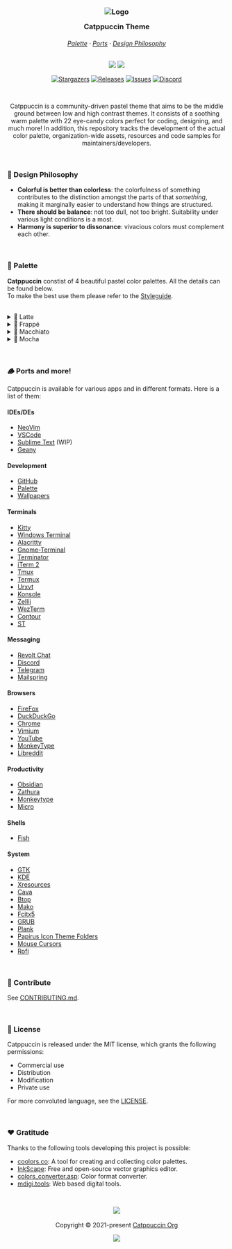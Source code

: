 <h3 align="center">
	<img src="https://raw.githubusercontent.com/catppuccin/catppuccin/dev/assets/logos/exports/1544x1544_circle.png" width="100" alt="Logo"/><br/>
	<img src="https://raw.githubusercontent.com/catppuccin/catppuccin/dev/assets/misc/transparent.png" height="30" width="0px"/>
	Catppuccin Theme
	<img src="https://raw.githubusercontent.com/catppuccin/catppuccin/dev/assets/misc/transparent.png" height="30" width="0px"/>
</h3>

<h6 align="center">
  <a href="https://github.com/catppuccin/catppuccin#-palette">Palette</a>
  ·
  <a href="https://github.com/catppuccin/catppuccin#-ports-and-more">Ports</a>
  ·
  <a href="https://github.com/catppuccin/catppuccin#-design-philosophy">Design Philosophy</a>
</h6>

<p align="center">
  <img src="https://raw.githubusercontent.com/catppuccin/catppuccin/dev/assets/palette/morning.png" width="185" />
  <img src="https://raw.githubusercontent.com/catppuccin/catppuccin/dev/assets/palette/night.png" width="185" />
</p>

<p align="center">
	<a href="https://github.com/catppuccin/catppuccin/stargazers">
		<img alt="Stargazers" src="https://img.shields.io/github/stars/catppuccin/catppuccin?style=for-the-badge&logo=starship&color=C9CBFF&logoColor=D9E0EE&labelColor=302D41"></a>
	<a href="https://github.com/catppuccin/catppuccin/releases/latest">
		<img alt="Releases" src="https://img.shields.io/github/release/catppuccin/catppuccin.svg?style=for-the-badge&logo=github&color=F2CDCD&logoColor=D9E0EE&labelColor=302D41"/></a>
	<a href="https://github.com/catppuccin/catppuccin/issues">
		<img alt="Issues" src="https://img.shields.io/github/issues/catppuccin/catppuccin?style=for-the-badge&logo=gitbook&color=B5E8E0&logoColor=D9E0EE&labelColor=302D41"></a>
	<a href="https://discord.gg/r6Mdz5dpFc">
		<img alt="Discord" src="https://img.shields.io/discord/907385605422448742?style=for-the-badge&logo=discord&color=DDB6F2&logoColor=D9E0EE&labelColor=302D41"></a>
</p>

&nbsp;

<p align="center">
	Catppuccin is a community-driven pastel theme that aims to be the middle ground between low and high contrast themes. It consists of a soothing warm palette with 22 eye-candy colors perfect for coding, designing, and much more! In addition, this repository tracks the development of the actual color palette, organization-wide assets, resources and code samples for maintainers/developers.
</p>

&nbsp;

### 🧠 Design Philosophy

-   **Colorful is better than colorless**: the colorfulness of something contributes to the distinction amongst the parts of that _something_, making it marginally easier to understand how things are structured.
-   **There should be balance**: not too dull, not too bright. Suitability under various light conditions is a most.
-   **Harmony is superior to dissonance**: vivacious colors must complement each other.

&nbsp;

### 🎨 Palette

**Catppuccin** constist of 4 beautiful pastel color palettes. All the details can be found below.<br>
To make the best use them please refer to the [Styleguide](https://github.com/catppuccin/style-guide).
<br><img src="assets/misc/transparent.png" height="10" width="0" />

<details>
<summary>🐑 Latte</summary>
<code>
|                                                                                | Labels    | Hex       | RGB                  | HSL                  |
| ------------------------------------------------------------------------------ | --------- | --------- | -------------------- | -------------------- |
| <img src="assets/palette/circles/latte_rosewater.png" height="23" width="23"/> | Rosewater | `#dc8a78` | `rgb(220, 138, 120)` | `hsl(11, 59%, 67%)`  |
| <img src="assets/palette/circles/latte_flamingo.png" height="23" width="23"/>  | Flamingo  | `#dd7878` | `rgb(221, 120, 120)` | `hsl(0, 60%, 67%)`   |
| <img src="assets/palette/circles/latte_pink.png" height="23" width="23"/>      | Pink      | `#ea76cb` | `rgb(234, 118, 203)` | `hsl(316, 73%, 69%)` |
| <img src="assets/palette/circles/latte_mauve.png" height="23" width="23"/>     | Mauve     | `#8839ef` | `rgb(136, 57, 239)`  | `hsl(266, 85%, 58%)` |
| <img src="assets/palette/circles/latte_red.png" height="23" width="23"/>       | Red       | `#d20f39` | `rgb(210, 15, 57)`   | `hsl(347, 87%, 44%)` |
| <img src="assets/palette/circles/latte_maroon.png" height="23" width="23"/>    | Maroon    | `#e64553` | `rgb(230, 69, 83)`   | `hsl(355, 76%, 59%)` |
| <img src="assets/palette/circles/latte_peach.png" height="23" width="23"/>     | Peach     | `#fe640b` | `rgb(254, 100, 11)`  | ` hsl(22, 99%, 52%)` |
| <img src="assets/palette/circles/latte_yellow.png" height="23" width="23"/>    | Yellow    | `#df8e1d` | `rgb(223, 142, 29)`  | `hsl(35, 77%, 49%)`  |
| <img src="assets/palette/circles/latte_green.png" height="23" width="23"/>     | Green     | `#40a02b` | `rgb(64, 160, 43)`   | `hsl(109, 58%, 40%)` |
| <img src="assets/palette/circles/latte_teal.png" height="23" width="23"/>      | Teal      | `#179299` | `rgb(23, 146, 153)`  | `hsl(183, 74%, 35%)` |
| <img src="assets/palette/circles/latte_sky.png" height="23" width="23"/>       | Sky       | `#04a5e5` | `rgb(4, 165, 229)`   | `hsl(197, 97%, 46%)` |
| <img src="assets/palette/circles/latte_sapphire.png" height="23" width="23"/>  | Sapphire  | `#209fb5` | `rgb(32, 159, 181)`  | `hsl(189, 70%, 42%)` |
| <img src="assets/palette/circles/latte_blue.png" height="23" width="23"/>      | Blue      | `#1e66f5` | `rgb(30, 102, 245)`  | `hsl(220, 91%, 54%)` |
| <img src="assets/palette/circles/latte_lavender.png" height="23" width="23"/>  | Lavender  | `#7287fd` | `rgb(114, 135, 253)` | `hsl(231, 97%, 72%)` |
| <img src="assets/palette/circles/latte_text.png" height="23" width="23"/>      | Text      | `#4c4f69` | `rgb(76, 79, 105)`   | `hsl(234, 16%, 35%)` |
| <img src="assets/palette/circles/latte_subtext1.png" height="23" width="23"/>  | Subtext1  | `#5c5f77` | `rgb(92, 95, 119)`   | `hsl(233, 13%, 41%)` |
| <img src="assets/palette/circles/latte_subtext0.png" height="23" width="23"/>  | Subtext0  | `#6c6f85` | `rgb(108, 111, 133)` | `hsl(233, 10%, 47%)` |
| <img src="assets/palette/circles/latte_overlay2.png" height="23" width="23"/>  | Overlay2  | `#7c7f93` | `rgb(124, 127, 147)` | `hsl(232, 10%, 53%)` |
| <img src="assets/palette/circles/latte_overlay1.png" height="23" width="23"/>  | Overlay1  | `#8c8fa1` | `rgb(140, 143, 161)` | `hsl(231, 10%, 59%)` |
| <img src="assets/palette/circles/latte_overlay0.png" height="23" width="23"/>  | Overlay0  | `#9ca0b0` | `rgb(156, 160, 176)` | `hsl(228, 11%, 65%)` |
| <img src="assets/palette/circles/latte_surface2.png" height="23" width="23"/>  | Surface2  | `#acb0be` | `rgb(172, 176, 190)` | `hsl(227, 12%, 71%)` |
| <img src="assets/palette/circles/latte_surface1.png" height="23" width="23"/>  | Surface1  | `#bcc0cc` | `rgb(188, 192, 204)` | `hsl(225, 14%, 77%)` |
| <img src="assets/palette/circles/latte_surface0.png" height="23" width="23"/>  | Surface0  | `#ccd0da` | `rgb(204, 208, 218)` | `hsl(223, 16%, 83%)` |
| <img src="assets/palette/circles/latte_base.png" height="23" width="23"/>      | Base      | `#eff1f5` | `rgb(239, 241, 245)` | `hsl(220, 23%, 95%)` |
| <img src="assets/palette/circles/latte_mantle.png" height="23" width="23"/>    | Mantle    | `#e6e9ef` | `rgb(230, 233, 239)` | `hsl(220, 22%, 92%)` |
| <img src="assets/palette/circles/latte_crust.png" height="23" width="23"/>     | Crust     | `#dce0e8` | `rgb(220, 224, 232)` | `hsl(220, 21%, 89%)` |
</code>
</details>


<details>
<summary>🦦 Frappé</summary>
|                                                                                 | Labels    | Hex       | RGB                  | HSL                  |
| ------------------------------------------------------------------------------- | --------- | --------- | -------------------- | -------------------- |
| <img src="assets/palette/circles/frappe_rosewater.png" height="23" width="23"/> | Rosewater | `#f2d5cf` | `rgb(242, 213, 207)` | `hsl(10, 57%, 88%)`  |
| <img src="assets/palette/circles/frappe_flamingo.png" height="23" width="23"/>  | Flamingo  | `#eebebe` | `rgb(238, 190, 190)` | `hsl(0, 59%, 84%)`   |
| <img src="assets/palette/circles/frappe_pink.png" height="23" width="23"/>      | Pink      | `#f4b8e4` | `rgb(244, 184, 228)` | `hsl(316, 73%, 84%)` |
| <img src="assets/palette/circles/frappe_mauve.png" height="23" width="23"/>     | Mauve     | `#ca9ee6` | `rgb(202, 158, 230)` | `hsl(277, 59%, 76%)` |
| <img src="assets/palette/circles/frappe_red.png" height="23" width="23"/>       | Red       | `#e78284` | `rgb(231, 130, 132)` | `hsl(359, 68%, 71%)` |
| <img src="assets/palette/circles/frappe_maroon.png" height="23" width="23"/>    | Maroon    | `#ea999c` | `rgb(234, 153, 156)` | `hsl(358, 66%, 76%)` |
| <img src="assets/palette/circles/frappe_peach.png" height="23" width="23"/>     | Peach     | `#ef9f76` | `rgb(239, 159, 118)` | `hsl(20, 79%, 70%)`  |
| <img src="assets/palette/circles/frappe_yellow.png" height="23" width="23"/>    | Yellow    | `#e5c890` | `rgb(229, 200, 144)` | `hsl(40, 62%, 73%)`  |
| <img src="assets/palette/circles/frappe_green.png" height="23" width="23"/>     | Green     | `#a6d189` | `rgb(166, 209, 137)` | `hsl(96, 44%, 68%)`  |
| <img src="assets/palette/circles/frappe_teal.png" height="23" width="23"/>      | Teal      | `#81c8be` | `rgb(129, 200, 190)` | `hsl(172, 39%, 65%)` |
| <img src="assets/palette/circles/frappe_sky.png" height="23" width="23"/>       | Sky       | `#99d1db` | `rgb(153, 209, 219)` | `hsl(189, 48%, 73%)` |
| <img src="assets/palette/circles/frappe_sapphire.png" height="23" width="23"/>  | Sapphire  | `#85c1dc` | `rgb(133, 193, 220)` | `hsl(199, 55%, 69%)` |
| <img src="assets/palette/circles/frappe_blue.png" height="23" width="23"/>      | Blue      | `#8caaee` | `rgb(140, 170, 238)` | `hsl(222, 74%, 74%)` |
| <img src="assets/palette/circles/frappe_lavender.png" height="23" width="23"/>  | Lavender  | `#babbf1` | `rgb(186, 187, 241)` | `hsl(239, 66%, 84%)` |
| <img src="assets/palette/circles/frappe_text.png" height="23" width="23"/>      | Text      | `#c6ceef` | `rgb(198, 206, 239)` | `hsl(228, 56%, 86%)` |
| <img src="assets/palette/circles/frappe_subtext1.png" height="23" width="23"/>  | Subtext1  | `#b5bddc` | `rgb(181, 189, 220)` | `hsl(228, 36%, 79%)` |
| <img src="assets/palette/circles/frappe_subtext0.png" height="23" width="23"/>  | Subtext0  | `#a5acc9` | `rgb(165, 172, 201)` | `hsl(228, 25%, 72%)` |
| <img src="assets/palette/circles/frappe_overlay2.png" height="23" width="23"/>  | Overlay2  | `#949bb7` | `rgb(148, 155, 183)` | `hsl(228, 20%, 65%)` |
| <img src="assets/palette/circles/frappe_overlay1.png" height="23" width="23"/>  | Overlay1  | `#838aa4` | `rgb(131, 138, 164)` | `hsl(227, 15%, 58%)` |
| <img src="assets/palette/circles/frappe_overlay0.png" height="23" width="23"/>  | Overlay0  | `#737891` | `rgb(115, 120, 145)` | `hsl(230, 12%, 51%)` |
| <img src="assets/palette/circles/frappe_surface2.png" height="23" width="23"/>  | Surface2  | `#62677e` | `rgb(98, 103, 126)`  | `hsl(229, 13%, 44%)` |
| <img src="assets/palette/circles/frappe_surface1.png" height="23" width="23"/>  | Surface1  | `#51566c` | `rgb(81, 86, 108)`   | `hsl(229, 14%, 37%)` |
| <img src="assets/palette/circles/frappe_surface0.png" height="23" width="23"/>  | Surface0  | `#414559` | `rgb(65, 69, 89)`    | `hsl(230, 16%, 30%)` |
| <img src="assets/palette/circles/frappe_base.png" height="23" width="23"/>      | Base      | `#303446` | `rgb(48, 52, 70)`    | `hsl(229, 19%, 23%)` |
| <img src="assets/palette/circles/frappe_mantle.png" height="23" width="23"/>    | Mantle    | `#292c3c` | `rgb(41, 44, 60)`    | `hsl(231, 19%, 20%)` |
| <img src="assets/palette/circles/frappe_crust.png" height="23" width="23"/>     | Crust     | `#232634` | `rgb(35, 38, 52)`    | `hsl(229, 20%, 17%)` |
</details>

<details>
<summary>🌺 Macchiato</summary>
|                                                                                    | Labels    | Hex       | RGB                  | HSL                  |
| ---------------------------------------------------------------------------------- | --------- | --------- | -------------------- | -------------------- |
| <img src="assets/palette/circles/macchiato_rosewater.png" height="23" width="23"/> | Rosewater | `#f4dbd6` | `rgb(244, 219, 214)` | `hsl(10, 58%, 90%)`  |
| <img src="assets/palette/circles/macchiato_flamingo.png" height="23" width="23"/>  | Flamingo  | `#f0c6c6` | `rgb(240, 198, 198)` | `hsl(0, 58%, 86%)`   |
| <img src="assets/palette/circles/macchiato_pink.png" height="23" width="23"/>      | Pink      | `#f5bde6` | `rgb(245, 189, 230)` | `hsl(316, 74%, 85%)` |
| <img src="assets/palette/circles/macchiato_mauve.png" height="23" width="23"/>     | Mauve     | `#c6a0f6` | `rgb(198, 160, 246)` | `hsl(267, 83%, 80%)` |
| <img src="assets/palette/circles/macchiato_red.png" height="23" width="23"/>       | Red       | `#ed8796` | `rgb(237, 135, 150)` | `hsl(351, 74%, 73%)` |
| <img src="assets/palette/circles/macchiato_maroon.png" height="23" width="23"/>    | Maroon    | `#ee99a0` | `rgb(238, 153, 160)` | `hsl(355, 71%, 77%)` |
| <img src="assets/palette/circles/macchiato_peach.png" height="23" width="23"/>     | Peach     | `#f5a97f` | `rgb(245, 169, 127)` | `hsl(21, 86%, 73%)`  |
| <img src="assets/palette/circles/macchiato_yellow.png" height="23" width="23"/>    | Yellow    | `#eed49f` | `rgb(238, 212, 159)` | `hsl(40, 70%, 78%)`  |
| <img src="assets/palette/circles/macchiato_green.png" height="23" width="23"/>     | Green     | `#a6da95` | `rgb(166, 218, 149)` | `hsl(105, 48%, 72%)` |
| <img src="assets/palette/circles/macchiato_teal.png" height="23" width="23"/>      | Teal      | `#8bd5ca` | `rgb(139, 213, 202)` | `hsl(171, 47%, 69%)` |
| <img src="assets/palette/circles/macchiato_sky.png" height="23" width="23"/>       | Sky       | `#91d7e3` | `rgb(145, 215, 227)` | `hsl(189, 59%, 73%)` |
| <img src="assets/palette/circles/macchiato_sapphire.png" height="23" width="23"/>  | Sapphire  | `#7dc4e4` | `rgb(125, 196, 228)` | `hsl(199, 66%, 69%)` |
| <img src="assets/palette/circles/macchiato_blue.png" height="23" width="23"/>      | Blue      | `#8aadf4` | `rgb(138, 173, 244)` | `hsl(220, 83%, 75%)` |
| <img src="assets/palette/circles/macchiato_lavender.png" height="23" width="23"/>  | Lavender  | `#b7bdf8` | `rgb(183, 189, 248)` | `hsl(234, 82%, 85%)` |
| <img src="assets/palette/circles/macchiato_text.png" height="23" width="23"/>      | Text      | `#c5cff5` | `rgb(197, 207, 245)` | `hsl(228, 71%, 87%)` |
| <img src="assets/palette/circles/macchiato_subtext1.png" height="23" width="23"/>  | Subtext1  | `#b3bce0` | `rgb(179, 188, 224)` | `hsl(228, 42%, 79%)` |
| <img src="assets/palette/circles/macchiato_subtext0.png" height="23" width="23"/>  | Subtext0  | `#a1aacb` | `rgb(161, 170, 203)` | `hsl(227, 29%, 71%)` |
| <img src="assets/palette/circles/macchiato_overlay2.png" height="23" width="23"/>  | Overlay2  | `#8f97b7` | `rgb(143, 151, 183)` | `hsl(228, 22%, 64%)` |
| <img src="assets/palette/circles/macchiato_overlay1.png" height="23" width="23"/>  | Overlay1  | `#7d84a2` | `rgb(125, 132, 162)` | `hsl(229, 17%, 56%)` |
| <img src="assets/palette/circles/macchiato_overlay0.png" height="23" width="23"/>  | Overlay0  | `#6c728d` | `rgb(108, 114, 141)` | `hsl(229, 13%, 49%)` |
| <img src="assets/palette/circles/macchiato_surface2.png" height="23" width="23"/>  | Surface2  | `#5a5f78` | `rgb(90, 95, 120)`   | `hsl(230, 14%, 41%)` |
| <img src="assets/palette/circles/macchiato_surface1.png" height="23" width="23"/>  | Surface1  | `#484c64` | `rgb(72, 76, 100)`   | `hsl(231, 16%, 34%)` |
| <img src="assets/palette/circles/macchiato_surface0.png" height="23" width="23"/>  | Surface0  | `#363a4f` | `rgb(54, 58, 79)`    | `hsl(230, 19%, 26%)` |
| <img src="assets/palette/circles/macchiato_base.png" height="23" width="23"/>      | Base      | `#24273a` | `rgb(36, 39, 58)`    | `hsl(232, 23%, 18%)` |
| <img src="assets/palette/circles/macchiato_mantle.png" height="23" width="23"/>    | Mantle    | `#1e2030` | `rgb(30, 32, 48)`    | `hsl(233, 23%, 15%)` |
| <img src="assets/palette/circles/macchiato_crust.png" height="23" width="23"/>     | Crust     | `#181926` | `rgb(24, 25, 38)`    | `hsl(236, 23%, 12%)` |
</details>

<details>
<summary>🌿 Mocha</summary>
|                                                                                | Labels    | Hex       | RGB                  | HSL                  |
| ------------------------------------------------------------------------------ | --------- | --------- | -------------------- | -------------------- |
| <img src="assets/palette/circles/mocha_rosewater.png" height="23" width="23"/> | Rosewater | `#f5e0dc` | `rgb(245, 224, 220)` | `hsl(10, 56%, 91%)`  |
| <img src="assets/palette/circles/mocha_flamingo.png" height="23" width="23"/>  | Flamingo  | `#f2cdcd` | `rgb(242, 205, 205)` | `hsl(0, 59%, 88%)`   |
| <img src="assets/palette/circles/mocha_pink.png" height="23" width="23"/>      | Pink      | `#f5c2e7` | `rgb(245, 194, 231)` | `hsl(316, 72%, 86%)` |
| <img src="assets/palette/circles/mocha_mauve.png" height="23" width="23"/>     | Mauve     | `#cba6f7` | `rgb(203, 166, 247)` | `hsl(267, 84%, 81%)` |
| <img src="assets/palette/circles/mocha_red.png" height="23" width="23"/>       | Red       | `#f38ba8` | `rgb(243, 139, 168)` | `hsl(343, 81%, 75%)` |
| <img src="assets/palette/circles/mocha_maroon.png" height="23" width="23"/>    | Maroon    | `#eba0ac` | `rgb(235, 160, 172)` | `hsl(350, 65%, 77%)` |
| <img src="assets/palette/circles/mocha_peach.png" height="23" width="23"/>     | Peach     | `#fab387` | `rgb(250, 179, 135)` | `hsl(23, 92%, 75%)`  |
| <img src="assets/palette/circles/mocha_yellow.png" height="23" width="23"/>    | Yellow    | `#f9e2af` | `rgb(249, 226, 175)` | `hsl(41, 86%, 83%)`  |
| <img src="assets/palette/circles/mocha_green.png" height="23" width="23"/>     | Green     | `#a6e3a1` | `rgb(166, 227, 161)` | `hsl(115, 54%, 76%)` |
| <img src="assets/palette/circles/mocha_teal.png" height="23" width="23"/>      | Teal      | `#94e2d5` | `rgb(148, 226, 213)` | `hsl(170, 57%, 73%)` |
| <img src="assets/palette/circles/mocha_sky.png" height="23" width="23"/>       | Sky       | `#89dceb` | `rgb(137, 220, 235)` | `hsl(189, 71%, 73%)` |
| <img src="assets/palette/circles/mocha_sapphire.png" height="23" width="23"/>  | Sapphire  | `#74c7ec` | `rgb(116, 199, 236)` | `hsl(199, 76%, 69%)` |
| <img src="assets/palette/circles/mocha_blue.png" height="23" width="23"/>      | Blue      | `#87b0f9` | `rgb(135, 176, 249)` | `hsl(218, 90%, 75%)` |
| <img src="assets/palette/circles/mocha_lavender.png" height="23" width="23"/>  | Lavender  | `#b4befe` | `rgb(180, 190, 254)` | `hsl(232, 97%, 85%)` |
| <img src="assets/palette/circles/mocha_text.png" height="23" width="23"/>      | Text      | `#c6d0f5` | `rgb(198, 208, 245)` | `hsl(227, 70%, 87%)` |
| <img src="assets/palette/circles/mocha_subtext1.png" height="23" width="23"/>  | Subtext1  | `#b3bcdf` | `rgb(179, 188, 223)` | `hsl(228, 41%, 79%)` |
| <img src="assets/palette/circles/mocha_subtext0.png" height="23" width="23"/>  | Subtext0  | `#a1a8c9` | `rgb(161, 168, 201)` | `hsl(229, 27%, 71%)` |
| <img src="assets/palette/circles/mocha_overlay2.png" height="23" width="23"/>  | Overlay2  | `#8e95b3` | `rgb(142, 149, 179)` | `hsl(229, 20%, 63%)` |
| <img src="assets/palette/circles/mocha_overlay1.png" height="23" width="23"/>  | Overlay1  | `#7b819d` | `rgb(123, 129, 157)` | `hsl(229, 15%, 55%)` |
| <img src="assets/palette/circles/mocha_overlay0.png" height="23" width="23"/>  | Overlay0  | `#696d86` | `rgb(105, 109, 134)` | `hsl(232, 12%, 47%)` |
| <img src="assets/palette/circles/mocha_surface2.png" height="23" width="23"/>  | Surface2  | `#565970` | `rgb(86, 89, 112)`   | `hsl(233, 13%, 39%)` |
| <img src="assets/palette/circles/mocha_surface1.png" height="23" width="23"/>  | Surface1  | `#43465a` | `rgb(67, 70, 90)`    | `hsl(232, 15%, 31%)` |
| <img src="assets/palette/circles/mocha_surface0.png" height="23" width="23"/>  | Surface0  | `#313244` | `rgb(49, 50, 68)`    | `hsl(237, 16%, 23%)` |
| <img src="assets/palette/circles/mocha_base.png" height="23" width="23"/>      | Base      | `#1e1e2e` | `rgb(30, 30, 46)`    | `hsl(240, 21%, 15%)` |
| <img src="assets/palette/circles/mocha_mantle.png" height="23" width="23"/>    | Mantle    | `#181825` | `rgb(24, 24, 37)`    | `hsl(240, 21%, 12%)` |
| <img src="assets/palette/circles/mocha_crust.png" height="23" width="23"/>     | Crust     | `#11111b` | `rgb(17, 17, 27)`    | `hsl(240, 23%, 9%)`  |
</details>

&nbsp;

### 🪵 Ports and more!

Catppuccin is available for various apps and in different formats. Here is a list of them:

#### IDEs/DEs

-   [NeoVim](https://github.com/catppuccin/nvim)
-   [VSCode](https://github.com/catppuccin/vscode)
-   [Sublime Text](https://github.com/catppuccin/sublime-text) (WIP)
-   [Geany](https://github.com/catppuccin/geany)

#### Development

-   [GitHub](https://github.com/catppuccin/github)
-   [Palette](https://github.com/catppuccin/palette)
-   [Wallpapers](https://github.com/catppuccin/wallpapers)

#### Terminals

-   [Kitty](https://github.com/catppuccin/kitty)
-   [Windows Terminal](https://github.com/catppuccin/windows-terminal)
-   [Alacritty](https://github.com/catppuccin/alacritty)
-   [Gnome-Terminal](https://github.com/catppuccin/gnome-terminal)
-   [Terminator](https://github.com/catppuccin/terminator)
-   [iTerm 2](https://github.com/catppuccin/iterm)
-   [Tmux](https://github.com/catppuccin/tmux)
-   [Termux](https://github.com/catppuccin/termux)
-   [Urxvt](https://github.com/catppuccin/urxvt)
-   [Konsole](https://github.com/catppuccin/konsole)
-   [Zellij](https://github.com/catppuccin/zellij)
-   [WezTerm](https://github.com/catppuccin/WezTerm)
-   [Contour](https://github.com/catppuccin/contour)
-   [ST](https://github.com/catppuccin/st)

#### Messaging

-   [Revolt Chat](https://github.com/catppuccin/revolt)
-   [Discord](https://github.com/catppuccin/discord)
-   [Telegram](https://github.com/catppuccin/telegram)
-   [Mailspring](https://github.com/catppuccin/mailspring)

#### Browsers

-   [FireFox](https://github.com/catppuccin/firefox)
-   [DuckDuckGo](https://github.com/catppuccin/duckduckgo)
-   [Chrome](https://github.com/catppuccin/chrome)
-   [Vimium](https://github.com/catppuccin/vimium)
-   [YouTube](https://github.com/catppuccin/YouTube)
-   [MonkeyType](https://github.com/catppuccin/monkeytype)
-   [Libreddit](https://github.com/catppuccin/libreddit)

#### Productivity

-   [Obsidian](https://github.com/catppuccin/obsidian)
-   [Zathura](https://github.com/catppuccin/zathura)
-   [Monkeytype](https://github.com/catppuccin/monkeytype)
-   [Micro](https://github.com/catppuccin/micro)

#### Shells

-   [Fish](https://github.com/catppuccin/fish)

#### System

-   [GTK](https://github.com/catppuccin/gtk)
-   [KDE](https://github.com/catppuccin/kde)
-   [Xresources](https://github.com/catppuccin/xresources)
-   [Cava](https://github.com/catppuccin/cava)
-   [Btop](https://github.com/catppuccin/btop)
-   [Mako](https://github.com/catppuccin/mako)
-   [Fcitx5](https://github.com/catppuccin/fcitx5)
-   [GRUB](https://github.com/catppuccin/grub)
-   [Plank](https://github.com/catppuccin/plank)
-   [Papirus Icon Theme Folders](https://github.com/catppuccin/papirus-folders)
-   [Mouse Cursors](https://github.com/catppuccin/cursors)
-   [Rofi](https://github.com/catppuccin/rofi)

&nbsp;

### 👐 Contribute

See [CONTRIBUTING.md](https://github.com/catppuccin/catppuccin/blob/dev/CONTRIBUTING.md).

&nbsp;

### 📜 License

Catppuccin is released under the MIT license, which grants the following permissions:

-   Commercial use
-   Distribution
-   Modification
-   Private use

For more convoluted language, see the [LICENSE](https://github.com/catppuccin/catppuccin/blob/main/LICENSE).

&nbsp;

### ❤️ Gratitude

Thanks to the following tools developing this project is possible:

-   [coolors.co](https://coolors.co/): A tool for creating and collecting color palettes.
-   [InkScape](https://inkscape.org/): Free and open-source vector graphics editor.
-   [colors_converter.asp](https://www.w3schools.com/colors/colors_converter.asp): Color format converter.
-   [mdigi.tools](https://mdigi.tools/): Web based digital tools.

&nbsp;

<p align="center"><img src="https://raw.githubusercontent.com/catppuccin/catppuccin/dev/assets/footers/gray0_ctp_on_line.svg?sanitize=true" /></p>
<p align="center">Copyright &copy; 2021-present <a href="https://github.com/catppuccin" target="_blank">Catppuccin Org</a>
<p align="center"><a href="https://github.com/catppuccin/catppuccin/blob/main/LICENSE"><img src="https://img.shields.io/static/v1.svg?style=for-the-badge&label=License&message=MIT&logoColor=d9e0ee&colorA=302d41&colorB=c9cbff"/></a></p>
